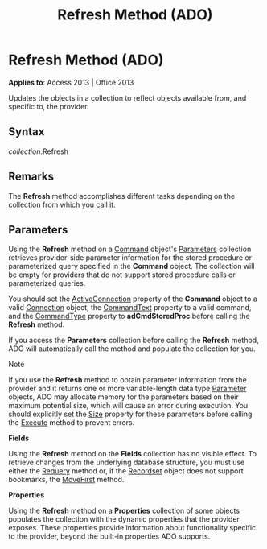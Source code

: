 ﻿---
title: Refresh Method (ADO)
TOCTitle: Refresh Method (ADO)
ms:assetid: f1c8829f-9c7d-12b6-7470-727ff38d663e
ms:mtpsurl: https://msdn.microsoft.com/library/JJ250227(v=office.15)
ms:contentKeyID: 48548631
ms.date: 09/18/2015
mtps_version: v=office.15
---

# Refresh Method (ADO)


**Applies to**: Access 2013 | Office 2013

Updates the objects in a collection to reflect objects available from, and specific to, the provider.

## Syntax

*collection*.Refresh

## Remarks

The **Refresh** method accomplishes different tasks depending on the collection from which you call it.

## Parameters

Using the **Refresh** method on a [Command](command-object-ado.md) object's [Parameters](parameters-collection-ado.md) collection retrieves provider-side parameter information for the stored procedure or parameterized query specified in the **Command** object. The collection will be empty for providers that do not support stored procedure calls or parameterized queries.

You should set the [ActiveConnection](activeconnection-property-ado.md) property of the **Command** object to a valid [Connection](connection-object-ado.md) object, the [CommandText](commandtext-property-ado.md) property to a valid command, and the [CommandType](commandtype-property-ado.md) property to **adCmdStoredProc** before calling the **Refresh** method.

If you access the **Parameters** collection before calling the **Refresh** method, ADO will automatically call the method and populate the collection for you.


> [!NOTE]
> <P>If you use the <STRONG>Refresh</STRONG> method to obtain parameter information from the provider and it returns one or more variable-length data type <A href="parameter-object-ado.md">Parameter</A> objects, ADO may allocate memory for the parameters based on their maximum potential size, which will cause an error during execution. You should explicitly set the <A href="size-property-ado.md">Size</A> property for these parameters before calling the <A href="https://msdn.microsoft.com/library/jj248785(v=office.15)">Execute</A> method to prevent errors.</P>



**Fields**

Using the **Refresh** method on the **Fields** collection has no visible effect. To retrieve changes from the underlying database structure, you must use either the [Requery](requery-method-ado.md) method or, if the [Recordset](recordset-object-ado.md) object does not support bookmarks, the [MoveFirst](movefirst-movelast-movenext-and-moveprevious-methods-ado.md) method.

**Properties**

Using the **Refresh** method on a **Properties** collection of some objects populates the collection with the dynamic properties that the provider exposes. These properties provide information about functionality specific to the provider, beyond the built-in properties ADO supports.

